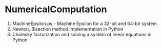 # NumericalComputation
1. MachineEpsilon.py - Machine Epsilon for a 32-bit and 64-bit system
2. Newton, Bisection method implementation in Python
3. Cholesky factorization and solving a system of linear equations in Python
